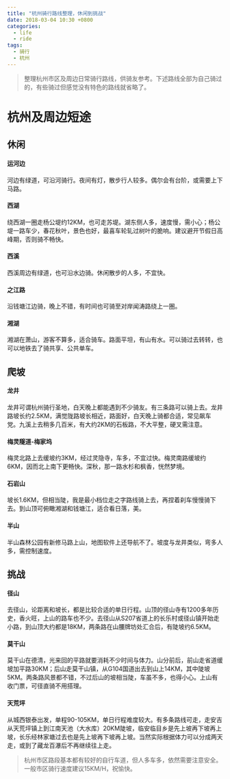 ```yaml
---
title: "杭州骑行路线整理，休闲到挑战"
date: 2018-03-04 10:30 +0800
categories:
  - life
  - ride
tags:
  - 骑行
  - 杭州
---
```


>整理杭州市区及周边日常骑行路线，供骑友参考。下述路线全部为自己骑过的，有些骑过但感觉没有特色的路线就省略了。

# 杭州及周边短途
## 休闲
#### 运河边
   河边有绿道，可沿河骑行。夜间有灯，散步行人较多。偶尔会有台阶，或需要上下马路。
#### 西湖
   绕西湖一圈走杨公堤约12KM，也可走苏堤。湖东侧人多，速度慢，需小心；杨公堤一路车少，春花秋叶，景色也好，最喜车轮轧过树叶的脆响。建议避开节假日高峰期，否则骑不畅快。
#### 西溪
   西溪周边有绿道，也可沿水边骑。休闲散步的人多，不宜快。
#### 之江路
   沿钱塘江边骑，晚上不错，有时间也可骑至对岸闻涛路绕上一圈。
#### 湘湖
   湘湖在萧山，游客不算多，适合骑车。路面平坦，有山有水。可以骑过去转转，也可以地铁去了骑共享、公共单车。

## 爬坡
#### 龙井
龙井可谓杭州骑行圣地，白天晚上都能遇到不少骑友。有三条路可以骑上去。龙井路坡长约2.5KM，满觉陇路坡长相近，路面好，白天晚上骑都合适，常见飙车党。九溪上去稍多几百米，有大约2KM的石板路，不大平整，硬叉需注意。
#### 梅灵隧道-梅家坞
梅灵北路上去缓坡约3KM，经过灵隐寺，车多，不宜过快。梅灵南路缓坡约6KM，因而北上南下更畅快。深秋，那一路水杉和枫香，恍然梦境。
#### 石岩山
坡长1.6KM，但相当陡，我是最小档位走之字路线骑上去，再捏着刹车慢慢骑下去。到山顶可俯瞰湘湖和钱塘江，适合看日落，美。
#### 半山
半山森林公园有新修马路上山，地图软件上还导航不了。坡度与龙井类似，弯多人多，需控制速度。

## 挑战
#### 径山
去径山，论距离和坡长，都是比较合适的单日行程。山顶的径山寺有1200多年历史，香火旺，上山的路车也不少。去径山从S207省道上的长乐村或径山镇开始走小路，到山顶大约都是18KM，两条路在山腰牌坊处汇合后，有陡坡约6.5KM。
#### 莫干山
莫干山在德清，光来回的平路就要消耗不少时间与体力。山分前后，前山走省道缓坡加平路30KM；后山走莫干山镇，从G104国道出去到山上14KM，其中陡坡5KM。两条路风景都不错，不过后山的坡相当陡，车虽不多，也得小心。上山有收门票，可径直骑不用搭理。
#### 天荒坪
从城西银泰出发，单程90-105KM，单日行程难度较大。有多条路线可走，走安吉从天荒坪镇上到江南天池（大水库）20KM陡坡，临安临目乡是先上坡再下坡再上坡，长乐经林家塘过去也是先上坡再下坡再上坡。当然实际根据体力可以分成两天走，或到了藏龙百瀑后不再继续往上走。

> 杭州市区路段基本都有较好的自行车道，但人多车多，依然需要注意安全。一般市区骑行速度建议15KM/H，祝愉快。
